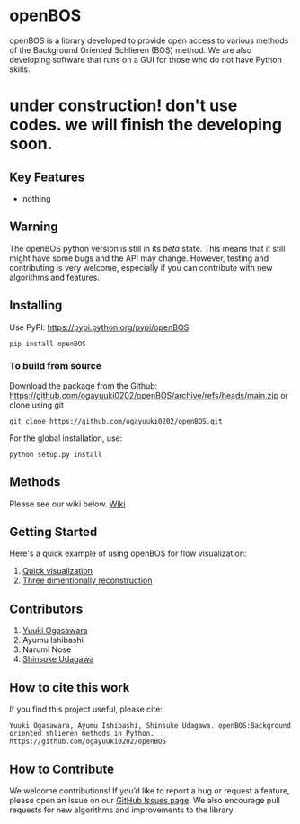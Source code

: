 # openBOS
openBOS is a library developed to provide open access to various methods of the Background Oriented Schlieren (BOS) method. We are also developing software that runs on a GUI for those who do not have Python skills.
# under construction! don't use codes. we will finish the developing soon.

## Key Features
- nothing

## Warning

The openBOS python version is still in its *beta* state. This means that
it still might have some bugs and the API may change. However, testing and contributing
is very welcome, especially if you can contribute with new algorithms and features.

## Installing
Use PyPI: <https://pypi.python.org/pypi/openBOS>:

    pip install openBOS 

### To build from source

Download the package from the Github: https://github.com/ogayuuki0202/openBOS/archive/refs/heads/main.zip
or clone using git

    git clone https://github.com/ogayuuki0202/openBOS.git

For the global installation, use:

    python setup.py install 


## Methods

Please see our wiki below.
[Wiki](https://github.com/ogayuuki0202/openBOS/wiki)

## Getting Started
Here's a quick example of using openBOS for flow visualization:
1. [Quick visualization]()
2. [Three dimentionally reconstruction]()

## Contributors
1. [Yuuki Ogasawara](https://orcid.org/0009-0004-0350-2185)
2. Ayumu Ishibashi 
3. Narumi Nose
3. [Shinsuke Udagawa](https://www.researchgate.net/profile/Shinsuke-Udagawa)
## How to cite this work
If you find this project useful, please cite:

    Yuuki Ogasawara, Ayumu Ishibashi, Shinsuke Udagawa. openBOS:Background oriented shlieren methods in Python. https://github.com/ogayuuki0202/openBOS

## How to Contribute
We welcome contributions! If you’d like to report a bug or request a feature, please open an issue on our [GitHub Issues page](https://github.com/ogayuuki0202/openBOS/issues). We also encourage pull requests for new algorithms and improvements to the library.
